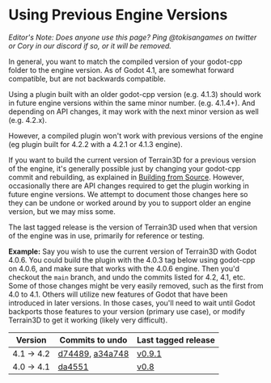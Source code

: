 Using Previous Engine Versions
==============================

*Editor's Note: Does anyone use this page? Ping @tokisangames on twitter or Cory in our discord if so, or it will be removed.*

In general, you want to match the compiled version of your godot-cpp folder to the engine version. As of Godot 4.1, are somewhat forward compatible, but are not backwards compatible.

Using a plugin built with an older godot-cpp version (e.g. 4.1.3) should work in future engine versions within the same minor number. (e.g. 4.1.4+). And depending on API changes, it may work with the next minor version as well (e.g. 4.2.x). 

However, a compiled plugin won't work with previous versions of the engine (eg plugin built for 4.2.2 with a 4.2.1 or 4.1.3 engine).

If you want to build the current version of Terrain3D for a previous version of the engine, it's generally possible just by changing your godot-cpp commit and rebuilding, as explained in [Building from Source](building_from_source.md). However, occasionally there are API changes required to get the plugin working in future engine versions. We attempt to document those changes here so they can be undone or worked around by you to support older an engine version, but we may miss some.

The last tagged release is the version of Terrain3D used when that version of the engine was in use, primarily for reference or testing.

**Example:** Say you wish to use the current version of Terrain3D with Godot 4.0.6. You could build the plugin with the 4.0.3 tag below using godot-cpp on 4.0.6, and make sure that works with the 4.0.6 engine. Then you'd checkout the `main` branch, and undo the commits listed for 4.2, 4.1, etc. Some of those changes might be very easily removed, such as the first from 4.0 to 4.1. Others will utilize new features of Godot that have been introduced in later versions. In those cases, you'll need to wait until Godot backports those features to your version (primary use case), or modify Terrain3D to get it working (likely very difficult).

|Version|Commits to undo|Last tagged release|
|-----|----|----|
|4.1 -> 4.2|[d74489](https://github.com/TokisanGames/Terrain3D/commit/d74489b54e219956c3509e7b86773b7b5236498f), [a34a748](https://github.com/TokisanGames/Terrain3D/commit/a34a7481434b92ef21f2ca5f52df82d43cedfc7c)|[v0.9.1](https://github.com/TokisanGames/Terrain3D/releases/tag/v0.9.1-beta)|
|4.0 -> 4.1|[da4551](https://github.com/TokisanGames/Terrain3D/commit/da455147d18674d02ba4b88bd575b58de472c617)|[v0.8](https://github.com/TokisanGames/Terrain3D/releases/tag/v0.8-alpha_gd4.0.3)|
